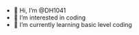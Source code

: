 - 👋 Hi, I’m @DH1041
- 👀 I’m interested in coding
- 🌱 I’m currently learning basic level coding

<!---
DH1041/DH1041 is a ✨ special ✨ repository because its `README.md` (this file) appears on your GitHub profile.
You can click the Preview link to take a look at your changes.
--->

